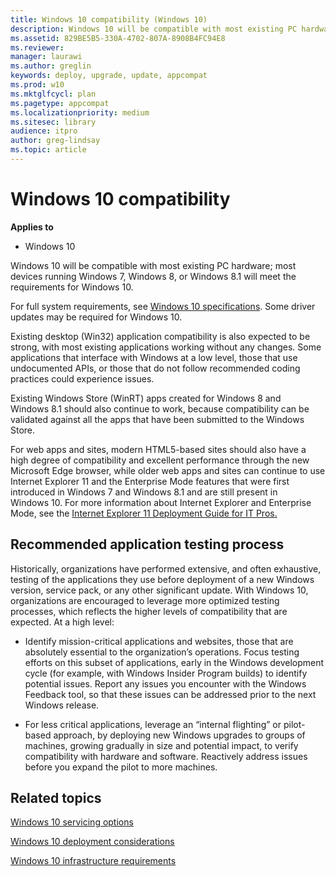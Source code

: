 ```yaml
---
title: Windows 10 compatibility (Windows 10)
description: Windows 10 will be compatible with most existing PC hardware; most devices running Windows 7, Windows 8, or Windows 8.1 will meet the requirements for Windows 10.
ms.assetid: 829BE5B5-330A-4702-807A-8908B4FC94E8
ms.reviewer: 
manager: laurawi
ms.author: greglin
keywords: deploy, upgrade, update, appcompat
ms.prod: w10
ms.mktglfcycl: plan
ms.pagetype: appcompat
ms.localizationpriority: medium
ms.sitesec: library
audience: itproauthor: greg-lindsay
ms.topic: article
---
```


# Windows 10 compatibility


**Applies to**

-   Windows 10

Windows 10 will be compatible with most existing PC hardware; most devices running Windows 7, Windows 8, or Windows 8.1 will meet the requirements for Windows 10.

For full system requirements, see [Windows 10 specifications](https://go.microsoft.com/fwlink/p/?LinkId=625077). Some driver updates may be required for Windows 10.

Existing desktop (Win32) application compatibility is also expected to be strong, with most existing applications working without any changes. Some applications that interface with Windows at a low level, those that use undocumented APIs, or those that do not follow recommended coding practices could experience issues.

Existing Windows Store (WinRT) apps created for Windows 8 and Windows 8.1 should also continue to work, because compatibility can be validated against all the apps that have been submitted to the Windows Store.

For web apps and sites, modern HTML5-based sites should also have a high degree of compatibility and excellent performance through the new Microsoft Edge browser, while older web apps and sites can continue to use Internet Explorer 11 and the Enterprise Mode features that were first introduced in Windows 7 and Windows 8.1 and are still present in Windows 10. For more information about Internet Explorer and Enterprise Mode, see the [Internet Explorer 11 Deployment Guide for IT Pros.](https://go.microsoft.com/fwlink/p/?LinkId=734031)

## Recommended application testing process


Historically, organizations have performed extensive, and often exhaustive, testing of the applications they use before deployment of a new Windows version, service pack, or any other significant update. With Windows 10, organizations are encouraged to leverage more optimized testing processes, which reflects the higher levels of compatibility that are expected. At a high level:

-   Identify mission-critical applications and websites, those that are absolutely essential to the organization’s operations. Focus testing efforts on this subset of applications, early in the Windows development cycle (for example, with Windows Insider Program builds) to identify potential issues. Report any issues you encounter with the Windows Feedback tool, so that these issues can be addressed prior to the next Windows release.

-   For less critical applications, leverage an “internal flighting” or pilot-based approach, by deploying new Windows upgrades to groups of machines, growing gradually in size and potential impact, to verify compatibility with hardware and software. Reactively address issues before you expand the pilot to more machines.

## Related topics


[Windows 10 servicing options](../update/waas-servicing-strategy-windows-10-updates.md)

[Windows 10 deployment considerations](windows-10-deployment-considerations.md)

[Windows 10 infrastructure requirements](windows-10-infrastructure-requirements.md)

 

 





